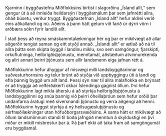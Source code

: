 Kjarninn í byggðastefnu Miðflokksins birtist í slagorðinu „Ísland allt,“ sem gengur út á að innleiða heildarsýn í byggðamálum þar sem jafnrétti allra, óháð búsetu, verður tryggt. Byggðastefnan „Ísland allt“ hefur aldrei verið eins aðkallandi og nú. Aðeins á þann hátt getum við farið úr dýrri vörn í arðbæra sókn fyrir landið allt.

Í stað þess að reyna smáskammtalækningar hér og þar er mikilvægt að allar aðgerðir tengist saman og eitt styðji annað. „Íslandi allt“ er ætlað að ná til allra þátta sem skipta byggð í landinu miklu, svo sem  samgöngur, fjarskipti, orkuflutninga, heilbrigðisþjónustu, menntamál, aðstæðum atvinnurekenda og allri annari þeirri þjónustu sem allir landsmenn eiga jafnan rétt á.

Miðflokkurinn hefur áhyggur af misvægi milli landsbyggðarinnar og suðvesturhornsins og telur brýnt að styðja við uppbyggingu úti á landi og efla þannig byggð um allt land. Þessi sýn nær til allra málaflokka en brýnast er að tryggja að velferðakerfi okkar Íslendinga gagnist öllum. Því hefur  Miðflokkurinn lagt mikla áherslu á að styrkja heilbrigðisþjónustu á landsbyggðinni og snúa þannig við þeirri óheillaþróun sem hefur orðið þar undanfarna áratugi með síversnandi þjónustu og verra aðgengi að henni. Miðflokkurinn hyggst styrkja á ný heilsugæsluþjónustu og sérfræðilækningar utan höfuðborgarsvæðisins. Á sama hátt er mikilvægt að öllum landsmönnum standi til boða jafngóð menntun á skyldustigi en því miður er mikill misbrestur þar á. Þá þarf ekki að taka fram að samgöngumál eru byggðamál.
